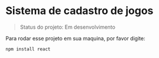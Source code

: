 <h1>Sistema de cadastro de jogos</h1> 

> Status do projeto: Em desenvolvimento

Para rodar esse projeto em sua maquina, por favor digite:

```
npm install react
```
